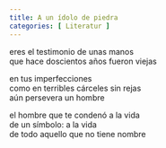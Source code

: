 ```yaml
---
title: A un ídolo de piedra
categories: [ Literatur ]
---
```


eres el testimonio de unas manos<br>
que hace doscientos años fueron viejas<br>

en tus imperfecciones<br>
como en terribles cárceles sin rejas<br>
aún persevera un hombre<br>

el hombre que te condenó a la vida<br>
de un símbolo: a la vida<br>
de todo aquello que no tiene nombre
